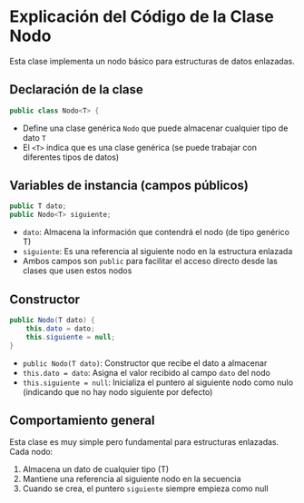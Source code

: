 # Explicación del Código de la Clase Nodo

Esta clase implementa un nodo básico para estructuras de datos enlazadas.

## Declaración de la clase
```java
public class Nodo<T> {
```
- Define una clase genérica `Nodo` que puede almacenar cualquier tipo de dato `T`
- El `<T>` indica que es una clase genérica (se puede trabajar con diferentes tipos de datos)

## Variables de instancia (campos públicos)
```java
public T dato;
public Nodo<T> siguiente;
```
- `dato`: Almacena la información que contendrá el nodo (de tipo genérico T)
- `siguiente`: Es una referencia al siguiente nodo en la estructura enlazada
- Ambos campos son `public` para facilitar el acceso directo desde las clases que usen estos nodos

## Constructor
```java
public Nodo(T dato) {
    this.dato = dato;
    this.siguiente = null;
}
```
- `public Nodo(T dato)`: Constructor que recibe el dato a almacenar
- `this.dato = dato`: Asigna el valor recibido al campo `dato` del nodo
- `this.siguiente = null`: Inicializa el puntero al siguiente nodo como nulo (indicando que no hay nodo siguiente por defecto)

## Comportamiento general
Esta clase es muy simple pero fundamental para estructuras enlazadas. Cada nodo:
1. Almacena un dato de cualquier tipo (T)
2. Mantiene una referencia al siguiente nodo en la secuencia
3. Cuando se crea, el puntero `siguiente` siempre empieza como null
